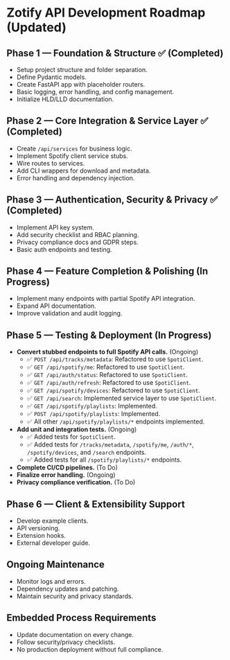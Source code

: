 # Zotify API Development Roadmap (Updated)

## Phase 1 — Foundation & Structure ✅ (Completed)

- Setup project structure and folder separation.
- Define Pydantic models.
- Create FastAPI app with placeholder routers.
- Basic logging, error handling, and config management.
- Initialize HLD/LLD documentation.

## Phase 2 — Core Integration & Service Layer ✅ (Completed)

- Create `/api/services` for business logic.
- Implement Spotify client service stubs.
- Wire routes to services.
- Add CLI wrappers for download and metadata.
- Error handling and dependency injection.

## Phase 3 — Authentication, Security & Privacy ✅ (Completed)

- Implement API key system.
- Add security checklist and RBAC planning.
- Privacy compliance docs and GDPR steps.
- Basic auth endpoints and testing.

## Phase 4 — Feature Completion & Polishing (In Progress)

- Implement many endpoints with partial Spotify API integration.
- Expand API documentation.
- Improve validation and audit logging.

## Phase 5 — Testing & Deployment (In Progress)

- **Convert stubbed endpoints to full Spotify API calls.** (Ongoing)
  - ✅ `POST /api/tracks/metadata`: Refactored to use `SpotiClient`.
  - ✅ `GET /api/spotify/me`: Refactored to use `SpotiClient`.
  - ✅ `GET /api/auth/status`: Refactored to use `SpotiClient`.
  - ✅ `GET /api/auth/refresh`: Refactored to use `SpotiClient`.
  - ✅ `GET /api/spotify/devices`: Refactored to use `SpotiClient`.
  - ✅ `GET /api/search`: Implemented service layer to use `SpotiClient`.
  - ✅ `GET /api/spotify/playlists`: Implemented.
  - ✅ `POST /api/spotify/playlists`: Implemented.
  - ✅ All other `/api/spotify/playlists/*` endpoints implemented.
- **Add unit and integration tests.** (Ongoing)
  - ✅ Added tests for `SpotiClient`.
  - ✅ Added tests for `/tracks/metadata`, `/spotify/me`, `/auth/*`, `/spotify/devices`, and `/search` endpoints.
  - ✅ Added tests for all `/spotify/playlists/*` endpoints.
- **Complete CI/CD pipelines.** (To Do)
- **Finalize error handling.** (Ongoing)
- **Privacy compliance verification.** (To Do)

## Phase 6 — Client & Extensibility Support

- Develop example clients.
- API versioning.
- Extension hooks.
- External developer guide.

## Ongoing Maintenance

- Monitor logs and errors.
- Dependency updates and patching.
- Maintain security and privacy standards.

## Embedded Process Requirements

- Update documentation on every change.
- Follow security/privacy checklists.
- No production deployment without full compliance.
